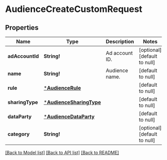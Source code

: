 # AudienceCreateCustomRequest

## Properties
Name | Type | Description | Notes
------------ | ------------- | ------------- | -------------
**adAccountId** | **String!** | Ad account ID. | [optional] [default to null]
**name** | **String!** | Audience name. | [default to null]
**rule** | [***AudienceRule**](AudienceRule.md) |  | [default to null]
**sharingType** | [***AudienceSharingType**](AudienceSharingType.md) |  | [default to null]
**dataParty** | [***AudienceDataParty**](AudienceDataParty.md) |  | [default to null]
**category** | **String!** |  | [optional] [default to null]

[[Back to Model list]](../README.md#documentation-for-models) [[Back to API list]](../README.md#documentation-for-api-endpoints) [[Back to README]](../README.md)


